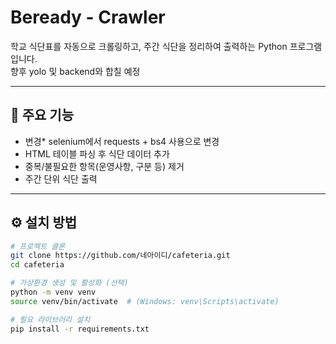 # Beready - Crawler

학교 식단표를 자동으로 크롤링하고, 주간 식단을 정리하여 출력하는 Python 프로그램입니다.  
향후 yolo 및 backend와 합칠 예정

---

## 📌 주요 기능
- 변경* selenium에서 requests + bs4 사용으로 변경
- HTML 테이블 파싱 후 식단 데이터 추가
- 중복/불필요한 항목(운영사항, 구분 등) 제거
- 주간 단위 식단 출력

---

## ⚙️ 설치 방법
```bash
# 프로젝트 클론
git clone https://github.com/네아이디/cafeteria.git
cd cafeteria

# 가상환경 생성 및 활성화 (선택)
python -m venv venv
source venv/bin/activate  # (Windows: venv\Scripts\activate)

# 필요 라이브러리 설치
pip install -r requirements.txt
